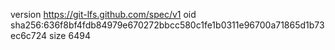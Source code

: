version https://git-lfs.github.com/spec/v1
oid sha256:636f8bf4fdb84979e670272bbcc580c1fe1b0311e96700a71865d1b73ec6c724
size 6494

